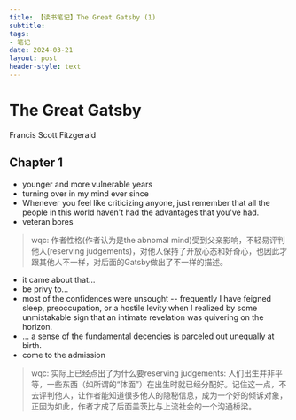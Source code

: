 ```yaml
---
title: 【读书笔记】The Great Gatsby (1)
subtitle: 
tags: 
- 笔记
date: 2024-03-21
layout: post
header-style: text
---
```


# The Great Gatsby
Francis Scott Fitzgerald

## Chapter 1
- younger and more vulnerable years
- turning over in my mind ever since
- Whenever you feel like criticizing anyone, just remember that all the people in this world haven't had the advantages that you've had.
- veteran bores

> wqc: 作者性格(作者认为是the abnomal mind)受到父亲影响，不轻易评判他人(reserving judgements)，对他人保持了开放心态和好奇心，也因此才跟其他人不一样，对后面的Gatsby做出了不一样的描述。

- it came about that... 
- be privy to... 
- most of the confidences were unsought -- frequently I have feigned sleep, preoccupation, or a hostile levity when I realized by some unmistakable sign that an intimate revelation was quivering on the horizon.
- ... a sense of the fundamental decencies is parceled out unequally at birth.
- come to the admission

> wqc: 实际上已经点出了为什么要reserving judgements: 人们出生并非平等，一些东西（如所谓的“体面”）在出生时就已经分配好。记住这一点，不去评判他人，让作者能知道很多他人的隐秘信息，成为一个好的倾诉对象，正因为如此，作者才成了后面盖茨比与上流社会的一个沟通桥梁。 



